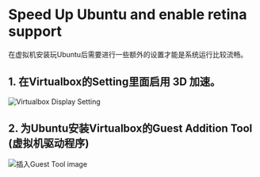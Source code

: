 # Speed Up Ubuntu and enable retina support
在虚拟机安装玩Ubuntu后需要进行一些额外的设置才能是系统运行比较流畅。

## 1. 在Virtualbox的Setting里面启用 3D 加速。
![Virtualbox Display Setting](/galaxyark/angular-tour-of-heroes/blob/master/doc/VmInsertGuestTool.png?raw=true)

## 2. 为Ubuntu安装Virtualbox的Guest Addition Tool (虚拟机驱动程序)
![插入Guest Tool image](/galaxyark/angular-tour-of-heroes/blob/galaxyark/doc/VmInsertGuestTool.png "插入Guest Tool Image")

